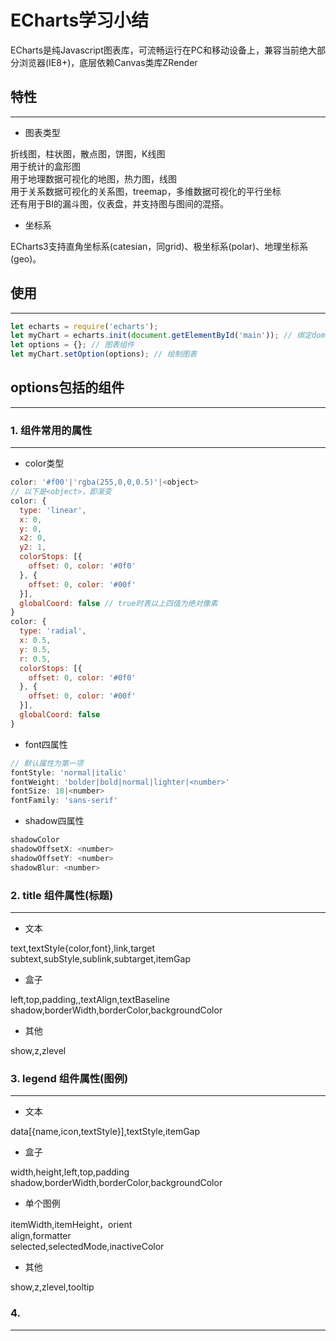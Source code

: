 # ECharts学习小结

ECharts是纯Javascript图表库，可流畅运行在PC和移动设备上，兼容当前绝大部分浏览器(IE8+)，底层依赖Canvas类库ZRender

## 特性

---

- 图表类型

折线图，柱状图，散点图，饼图，K线图</br>
用于统计的盒形图</br>
用于地理数据可视化的地图，热力图，线图</br>
用于关系数据可视化的关系图，treemap，多维数据可视化的平行坐标</br>
还有用于BI的漏斗图，仪表盘，并支持图与图间的混搭。

- 坐标系

ECharts3支持直角坐标系(catesian，同grid)、极坐标系(polar)、地理坐标系(geo)。

## 使用

---

```javascript
let echarts = require('echarts');
let myChart = echarts.init(document.getElementById('main')); // 绑定dom元素
let options = {}; // 图表组件
let myChart.setOption(options); // 绘制图表
```

## options包括的组件

---

### 1. 组件常用的属性

---

- color类型

```javascript
color: '#f00'|'rgba(255,0,0,0.5)'|<object>
// 以下是<object>，即渐变
color: {
  type: 'linear',
  x: 0,
  y: 0,
  x2: 0,
  y2: 1,
  colorStops: [{
    offset: 0, color: '#0f0'
  }, {
    offset: 0, color: '#00f'
  }],
  globalCoord: false // true时表以上四值为绝对像素
}
color: {
  type: 'radial',
  x: 0.5,
  y: 0.5,
  r: 0.5,
  colorStops: [{
    offset: 0, color: '#0f0'
  }, {
    offset: 0, color: '#00f'
  }],
  globalCoord: false
}
```

- font四属性

```javascript
// 默认属性为第一项
fontStyle: 'normal|italic'
fontWeight: 'bolder|bold|normal|lighter|<number>'
fontSize: 18|<number>
fontFamily: 'sans-serif'
```

- shadow四属性

```javascript
shadowColor
shadowOffsetX: <number>
shadowOffsetY: <number>
shadowBlur: <number>
```

### 2. title 组件属性(标题)

---

- 文本

text,textStyle{color,font},link,target</br>
subtext,subStyle,sublink,subtarget,itemGap

- 盒子

left,top,padding,,textAlign,textBaseline</br>
shadow,borderWidth,borderColor,backgroundColor

- 其他

show,z,zlevel

### 3. legend 组件属性(图例)

---

- 文本

data[{name,icon,textStyle}],textStyle,itemGap

- 盒子

width,height,left,top,padding</br>
shadow,borderWidth,borderColor,backgroundColor

- 单个图例

itemWidth,itemHeight，orient</br>
align,formatter</br>
selected,selectedMode,inactiveColor

- 其他

show,z,zlevel,tooltip

### 4. 

---

